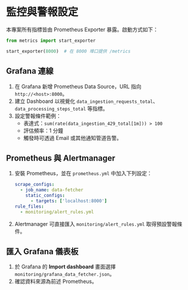 # 監控與警報設定

本專案所有指標皆由 Prometheus Exporter 暴露。啟動方式如下：

```python
from metrics import start_exporter

start_exporter(8000)  # 在 8000 埠口提供 /metrics
```

## Grafana 連線

1. 在 Grafana 新增 Prometheus Data Source，URL 指向 `http://<host>:8000`。
2. 建立 Dashboard 以視覺化 `data_ingestion_requests_total`、`data_processing_steps_total` 等指標。
3. 設定警報條件範例：
   - 表達式：`sum(rate(data_ingestion_429_total[1m])) > 100`
   - 評估頻率：1 分鐘
   - 觸發時可透過 Email 或其他通知管道告警。

## Prometheus 與 Alertmanager

1. 安裝 Prometheus，並在 `prometheus.yml` 中加入下列設定：

   ```yaml
   scrape_configs:
     - job_name: data-fetcher
       static_configs:
         - targets: ['localhost:8000']
   rule_files:
     - monitoring/alert_rules.yml
   ```
2. Alertmanager 可直接匯入 `monitoring/alert_rules.yml` 取得預設警報條件。

## 匯入 Grafana 儀表板

1. 於 Grafana 的 **Import dashboard** 畫面選擇 `monitoring/grafana_data_fetcher.json`。
2. 確認資料來源為前述 Prometheus。
